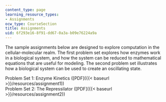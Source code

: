 ```yaml
---
content_type: page
learning_resource_types:
- Assignments
ocw_type: CourseSection
title: Assignments
uid: 6f293e16-8f91-dd67-0a3a-b09e76224a9a
---
```


The sample assignments below are designed to explore computation in the cellular-molecular realm. The first problem set explores how enzymes work in a biological system, and how the system can be reduced to mathematical equations that are useful for modeling. The second problem set illustrates how a biological system can be used to create an oscillating state.

Problem Set 1: Enzyme Kinetics ([PDF]({{< baseurl >}}/resources/assignment1))  
Problem Set 2: The Repressilator ([PDF]({{< baseurl >}}/resources/assignment2))